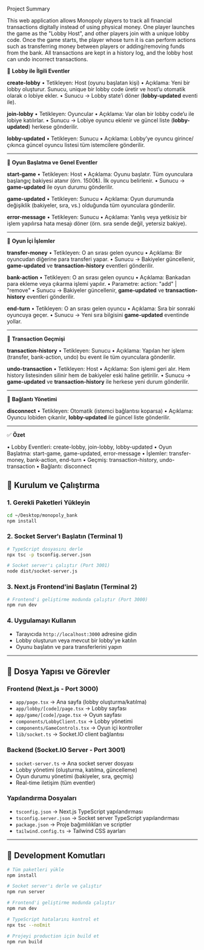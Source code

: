 Project Summary 

This web application allows Monopoly players to track all financial transactions digitally instead of using physical money. One player launches the game as the "Lobby Host", and other players join with a unique lobby code. Once the game starts, the player whose turn it is can perform actions such as transferring money between players or adding/removing funds from the bank. All transactions are kept in a history log, and the lobby host can undo incorrect transactions.





🔹 **Lobby ile İlgili Eventler**

**create-lobby**
	• Tetikleyen: Host (oyunu başlatan kişi)
	• Açıklama: Yeni bir lobby oluşturur. Sunucu, unique bir lobby code üretir ve host’u otomatik olarak o lobiye ekler.
	• Sunucu → Lobby state’i döner (**lobby-updated** eventi ile).

**join-lobby**
	• Tetikleyen: Oyuncular
	• Açıklama: Var olan bir lobby code’u ile lobiye katılırlar.
	• Sunucu → Lobiye oyuncu eklenir ve güncel liste (**lobby-updated**) herkese gönderilir.

**lobby-updated**
	• Tetikleyen: Sunucu
	• Açıklama: Lobby’ye oyuncu girince/çıkınca güncel oyuncu listesi tüm istemcilere gönderilir.

---

🔹 **Oyun Başlatma ve Genel Eventler**

**start-game**
	• Tetikleyen: Host
	• Açıklama: Oyunu başlatır. Tüm oyunculara başlangıç bakiyesi atanır (örn. 1500₺). İlk oyuncu belirlenir.
	• Sunucu → **game-updated** ile oyun durumu gönderilir.

**game-updated**
	• Tetikleyen: Sunucu
	• Açıklama: Oyun durumunda değişiklik (bakiyeler, sıra, vs.) olduğunda tüm oyunculara gönderilir.

**error-message**
	• Tetikleyen: Sunucu
	• Açıklama: Yanlış veya yetkisiz bir işlem yapılırsa hata mesajı döner (örn. sıra sende değil, yetersiz bakiye).

---

🔹 **Oyun İçi İşlemler**

**transfer-money**
	• Tetikleyen: O an sırası gelen oyuncu
	• Açıklama: Bir oyuncudan diğerine para transferi yapar.
	• Sunucu → Bakiyeler güncellenir, **game-updated** ve **transaction-history** eventleri gönderilir.

**bank-action**
	• Tetikleyen: O an sırası gelen oyuncu
	• Açıklama: Bankadan para ekleme veya çıkarma işlemi yapılır.
	• Parametre: action: "add" | "remove"
	• Sunucu → Bakiyeler güncellenir, **game-updated** ve **transaction-history** eventleri gönderilir.

**end-turn**
	• Tetikleyen: O an sırası gelen oyuncu
	• Açıklama: Sıra bir sonraki oyuncuya geçer.
	• Sunucu → Yeni sıra bilgisini **game-updated** eventinde yollar.

---

🔹 **Transaction Geçmişi**

**transaction-history**
	• Tetikleyen: Sunucu
	• Açıklama: Yapılan her işlem (transfer, bank-action, undo) bu event ile tüm oyunculara gönderilir.

**undo-transaction**
	• Tetikleyen: Host
	• Açıklama: Son işlemi geri alır. Hem history listesinden silinir hem de bakiyeler eski haline getirilir.
	• Sunucu → **game-updated** ve **transaction-history** ile herkese yeni durum gönderilir.

---

🔹 **Bağlantı Yönetimi**

**disconnect**
	• Tetikleyen: Otomatik (istemci bağlantısı koparsa)
	• Açıklama: Oyuncu lobiden çıkarılır, **lobby-updated** ile güncel liste gönderilir.

---

✅ **Özet**

• Lobby Eventleri: create-lobby, join-lobby, lobby-updated
• Oyun Başlatma: start-game, game-updated, error-message
• İşlemler: transfer-money, bank-action, end-turn
• Geçmiş: transaction-history, undo-transaction
• Bağlantı: disconnect



## 🚀 **Kurulum ve Çalıştırma**

### **1. Gerekli Paketleri Yükleyin**
```bash
cd ~/Desktop/monopoly_bank
npm install
```

### **2. Socket Server'ı Başlatın (Terminal 1)**
```bash
# TypeScript dosyasını derle
npx tsc -p tsconfig.server.json

# Socket server'ı çalıştır (Port 3001)
node dist/socket-server.js
```

### **3. Next.js Frontend'ini Başlatın (Terminal 2)**
```bash
# Frontend'i geliştirme modunda çalıştır (Port 3000)
npm run dev
```

### **4. Uygulamayı Kullanın**
- Tarayıcıda `http://localhost:3000` adresine gidin
- Lobby oluşturun veya mevcut bir lobby'ye katılın
- Oyunu başlatın ve para transferlerini yapın

---

## 📁 **Dosya Yapısı ve Görevler**

### **Frontend (Next.js - Port 3000)**
- `app/page.tsx` → Ana sayfa (lobby oluşturma/katılma)
- `app/lobby/[code]/page.tsx` → Lobby sayfası
- `app/game/[code]/page.tsx` → Oyun sayfası
- `components/LobbyClient.tsx` → Lobby yönetimi
- `components/GameControls.tsx` → Oyun içi kontroller
- `lib/socket.ts` → Socket.IO client bağlantısı

### **Backend (Socket.IO Server - Port 3001)**
- `socket-server.ts` → Ana socket server dosyası
- Lobby yönetimi (oluşturma, katılma, güncelleme)
- Oyun durumu yönetimi (bakiyeler, sıra, geçmiş)
- Real-time iletişim (tüm eventler)

### **Yapılandırma Dosyaları**
- `tsconfig.json` → Next.js TypeScript yapılandırması
- `tsconfig.server.json` → Socket server TypeScript yapılandırması
- `package.json` → Proje bağımlılıkları ve scriptler
- `tailwind.config.ts` → Tailwind CSS ayarları

---

## 🔧 **Development Komutları**

```bash
# Tüm paketleri yükle
npm install

# Socket server'ı derle ve çalıştır
npm run server

# Frontend'i geliştirme modunda çalıştır
npm run dev

# TypeScript hatalarını kontrol et
npx tsc --noEmit

# Projeyi production için build et
npm run build
```
